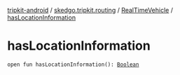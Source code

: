 [tripkit-android](../../index.md) / [skedgo.tripkit.routing](../index.md) / [RealTimeVehicle](index.md) / [hasLocationInformation](./has-location-information.md)

# hasLocationInformation

`open fun hasLocationInformation(): `[`Boolean`](https://kotlinlang.org/api/latest/jvm/stdlib/kotlin/-boolean/index.html)